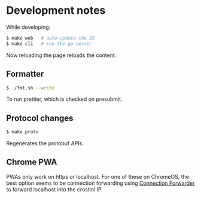 # Development notes

While developing:

```sh
$ make web   # auto-update the JS
$ make cli   # run the go server
```

Now reloading the page reloads the content.

## Formatter

```sh
$ ./fmt.sh --write
```

To run prettier, which is checked on presubmit.

## Protocol changes

```sh
$ make proto
```

Regenerates the protobuf APIs.

## Chrome PWA

PWAs only work on https or localhost. For one of these on ChromeOS,
the best option seems to be connection forwarding using [Connection
Forwarder](https://chrome.google.com/webstore/detail/connection-forwarder/ahaijnonphgkgnkbklchdhclailflinn) to forward localhost into the crostini IP.
